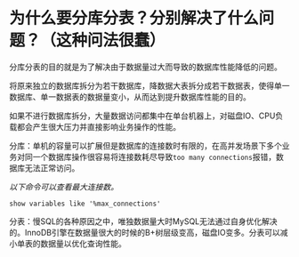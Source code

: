 # 为什么要分库分表？分别解决了什么问题？（这种问法很蠢）
分库分表的目的就是为了解决由于数据量过大而导致的数据库性能降低的问题。

将原来独立的数据库拆分为若干数据库，降数据大表拆分成若干数据表，使得单一数据库、单一数据表的数据量变小，从而达到提升数据库性能的目的。

如果不进行数据库拆分，大量数据访问都集中在单台机器上，对磁盘IO、CPU负载都会产生很大压力并直接影响业务操作的性能。

分库：单机的容量可以扩展但是数据库的连接数时有限的，在高并发场景下多个业务对同一个数据库操作很容易将连接数耗尽导致`too many connections`报错，数据库无法正常访问。

*以下命令可以查看最大连接数。*

```show variables like '%max_connections'```

分表：慢SQL的各种原因之中，唯独数据量大时MySQL无法通过自身优化解决的。InnoDB引擎在数据量很大的时候的B+树层级变高，磁盘IO变多。分表可以减小单表的数据量以优化查询性能。
